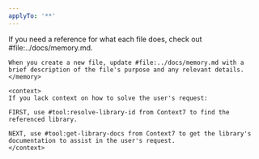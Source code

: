 ```yaml
---
applyTo: '**'
---
```


<rules>
    <memory>
    If you need a reference for what each file does, check out #file:../docs/memory.md.

    When you create a new file, update #file:../docs/memory.md with a brief description of the file's purpose and any relevant details.
    </memory>
    
    <context>
    If you lack context on how to solve the user's request:
    
    FIRST, use #tool:resolve-library-id from Context7 to find the referenced library.

    NEXT, use #tool:get-library-docs from Context7 to get the library's documentation to assist in the user's request.
    </context>
</rules>